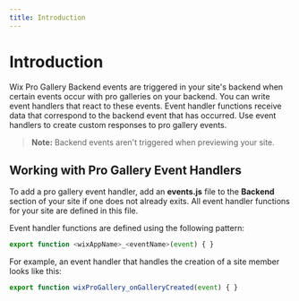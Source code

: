 ```yaml
---
title: Introduction
---
```


# Introduction


Wix Pro Gallery Backend events are triggered in your site's backend when certain events occur with pro galleries on your backend. You can write event handlers that react to these events. Event handler functions receive data that correspond to the backend event that has occurred. Use event handlers to create custom responses to pro gallery events.

>**Note:** Backend events aren't triggered when previewing your site. 

## Working with Pro Gallery Event Handlers
To add a pro gallery event handler, add an **events.js** file to the **Backend** section of your site if one does not already exits. All event handler functions for your site are defined in this file.

Event handler functions are defined using the following pattern:

```js
export function <wixAppName>_<eventName>(event) { }
```

For example, an event handler that handles the creation of a site member looks like this:

```js
export function wixProGallery_onGalleryCreated(event) { }
```

